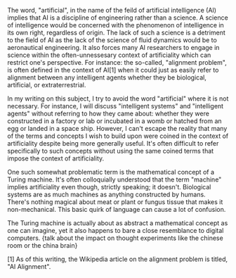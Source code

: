The word, "artificial", in the name of the feild of artificial intelligence (AI) implies that AI is a discipline of engineering rather than a science. A science of intelligence would be concerned with the phenomenon of intelligence in its own right, regardless of origin. The lack of such a science is a detriment to the field of AI as the lack of the science of fluid dynamics would be to aeronautical engineering. It also forces many AI researchers to engage in science within the often-unnessesary context of artificiality which can restrict one's perspective. For instance: the so-called, "alignment problem", is often defined in the context of AI[1] when it could just as easily refer to alignment between any intelligent agents whether they be biological, artificial, or extraterrestrial.

In my writing on this subject, I try to avoid the word "artificial" where it is not necessary. For instance, I will discuss "intelligent systems" and "intelligent agents" without referring to how they came about: whether they were constructed in a factory or lab or incubated in a womb or hatched from an egg or landed in a space ship. However, I can't escape the reality that many of the terms and concepts I wish to build upon were coined in the context of artificiality despite being more generally useful. It's often difficult to refer specifically to such concepts without using the same coined terms that impose the context of artificiality.

One such somewhat problematic term is the mathematical concept of a Turing machine. It's often colloquially understood that the term "machine" implies artificiality even though, strictly speaking; it doesn't. Biological systems are as much machines as anything constructed by humans. There's nothing magical about meat or plant or fungus tissue that makes it non-mechanical. This basic quirk of language can cause a lot of confusion.

The Turing machine is actually about as abstract a mathematical concept as one can imagine, yet it also happens to bare a close resemblance to digital computers. {talk about the impact on thought experiments like the chinese room or the china brain}

[1] As of this writing, the Wikipedia article on the alignment problem is titled, "AI Alignment". 
